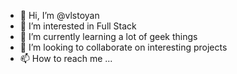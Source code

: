 - 👋 Hi, I’m @vlstoyan
- 👀 I’m interested in Full Stack
- 🌱 I’m currently learning a lot of geek things
- 💞️ I’m looking to collaborate on interesting projects
- 📫 How to reach me ...

<!---
vlstoyan/vlstoyan is a ✨ special ✨ repository because its `README.md` (this file) appears on your GitHub profile.
You can click the Preview link to take a look at your changes.
--->
